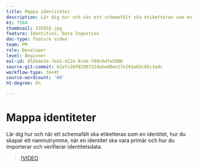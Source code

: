 ```yaml
---
title: Mappa identiteter
description: Lär dig hur och när ett schemafält ska etiketteras som en identitet och hur du skapar ett namnutrymme. Lär dig när du ska göra en identitet primär och hur du importerar och verifierar identitetsdata.
kt: 7564
thumbnail: 335918.jpg
feature: Identities, Data Ingestion
doc-type: feature video
team: PM
role: Developer
level: Beginner
exl-id: 05264e3e-7ed1-422e-8cde-f09c6d7e590b
source-git-commit: b2afc28f82967324ebed0ee17e291e83c85c3a4c
workflow-type: tm+mt
source-wordcount: '68'
ht-degree: 0%

---
```


# Mappa identiteter

Lär dig hur och när ett schemafält ska etiketteras som en identitet, hur du skapar ett namnutrymme, när en identitet ska vara primär och hur du importerar och verifierar identitetsdata.

>[!VIDEO](https://video.tv.adobe.com/v/335918?quality=12&learn=on)
